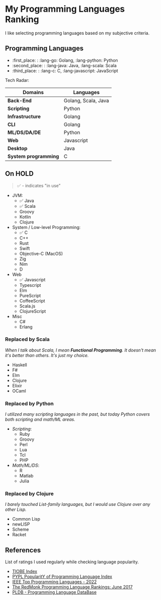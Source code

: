 # My Programming Languages Ranking

I like selecting programming languages based on my subjective criteria.

## Programming Languages

- :first_place: : :lang-go: Golang, :lang-python: Python
- :second_place: : :lang-java: Java, :lang-scala: Scala
- :third_place: : :lang-c: C, :lang-javascript: JavaScript

Tech Radar:

| **Domains**            | **Languages** |
|------------------------|---------------|
| **Back-End**           | Golang, Scala, Java |
| **Scripting**          | Python |
| **Infrastructure**     | Golang |
| **CLI**                | Golang |
| **ML/DS/DA/DE**        | Python |
| **Web**                | Javascript |
| **Desktop**            | Java |
| **System programming** | C |

## On HOLD

> ✅ - indicates "in use"

- JVM:
  - ✅ Java
  - ✅ Scala
  - Groovy
  - Kotlin
  - Clojure
- System / Low-level Programming:
  - ✅ C
  - C++
  - Rust
  - Swift
  - Objective-C (MacOS)
  - Zig
  - Nim
  - D
- Web
  - ✅ Javascript
  - Typescript
  - Elm
  - PureScript
  - CoffeeScript
  - Scala.js
  - ClojureScript
- Misc
  - C#
  - Erlang

### Replaced by **Scala**

*When I talk about Scala, I mean **Functional Programming**. It doesn't mean it's better than others. It's just my choice.*

- Haskell
- F#
- Elm
- Clojure
- Elixir
- OCaml

### Replaced by **Python**

*I utilized many scripting languages in the past, but today Python covers both scripting and math/ML areas.*

- *Scripting*:
  - Ruby
  - Groovy
  - Perl
  - Lua
  - Tcl
  - PHP
- *Math/ML/DS*:
  - R
  - Matlab
  - Julia

### Replaced by **Clojure**

*I barely touched List-family languages, but I would use Clojure over any other Lisp.*

- Common Lisp
- newLISP
- Scheme
- Racket

## References

List of ratings I used regularly while checking language popularity.

- [TIOBE Index](https://www.tiobe.com/tiobe-index/)
- [PYPL PopularitY of Programming Language Index](https://pypl.github.io/PYPL.html)
- [IEEE Top Programming Languages - 2022](https://spectrum.ieee.org/top-programming-languages-2022)
- [The RedMonk Programming Language Rankings: June 2017](https://redmonk.com/sogrady/2022/10/20/language-rankings-6-22/)
- [PLDB - Programming Language DataBase](https://pldb.com/lists/top1000.html)
